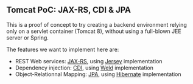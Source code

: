 ## Tomcat PoC: JAX-RS, CDI & JPA

This is a proof of concept to try creating a backend environment relying only on a servlet container (Tomcat 8), without using a full-blown JEE server or Spring. 

The features we want to implement here are:

  - REST Web services: [JAX-RS](https://jax-rs-spec.java.net), using [Jersey](https://jersey.java.net/) implementation
  - Dependency injection: [CDI](http://docs.oracle.com/javaee/6/tutorial/doc/giwhl.html), using [Weld](http://weld.cdi-spec.org/) implementation
  - Object-Relationnal Mapping: [JPA](http://www.oracle.com/technetwork/java/javaee/tech/persistence-jsp-140049.html), using [Hibernate](http://hibernate.org/) implementation


